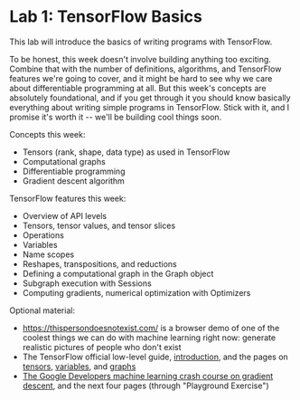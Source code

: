 # Lab 1: TensorFlow Basics
This lab will introduce the basics of writing programs with TensorFlow.

To be honest, this week doesn't involve building anything too exciting.
Combine that with the number of definitions, algorithms, and TensorFlow features we're going to cover, and it might be hard to see why we care about differentiable programming at all.
But this week's concepts are absolutely foundational, and if you get through it you should know basically everything about writing simple programs in TensorFlow.
Stick with it, and I promise it's worth it -- we'll be building cool things soon.

Concepts this week:
 - Tensors (rank, shape, data type) as used in TensorFlow
 - Computational graphs
 - Differentiable programming
 - Gradient descent algorithm

TensorFlow features this week:
 - Overview of API levels
 - Tensors, tensor values, and tensor slices
 - Operations
 - Variables
 - Name scopes
 - Reshapes, transpositions, and reductions
 - Defining a computational graph in the Graph object
 - Subgraph execution with Sessions
 - Computing gradients, numerical optimization with Optimizers

Optional material:
 - https://thispersondoesnotexist.com/ is a browser demo of one of the coolest things we can do with machine learning right now: generate realistic pictures of people who don't exist
 - The TensorFlow official low-level guide, [introduction](https://www.tensorflow.org/guide/low_level_intro), and the pages on [tensors](https://www.tensorflow.org/guide/tensors), [variables](https://www.tensorflow.org/guide/variables), and [graphs](https://www.tensorflow.org/guide/graphs)
 - [The Google Developers machine learning crash course on gradient descent](https://developers.google.com/machine-learning/crash-course/reducing-loss/gradient-descent), and the next four pages (through "Playground Exercise")
